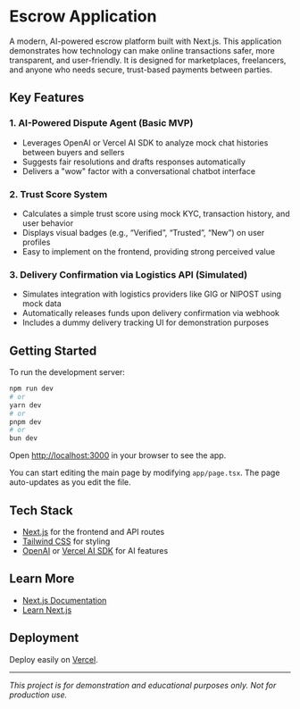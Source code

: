 # Escrow Application

A modern, AI-powered escrow platform built with Next.js. This application demonstrates how technology can make online transactions safer, more transparent, and user-friendly. It is designed for marketplaces, freelancers, and anyone who needs secure, trust-based payments between parties.

## Key Features

### 1. AI-Powered Dispute Agent (Basic MVP)
- Leverages OpenAI or Vercel AI SDK to analyze mock chat histories between buyers and sellers
- Suggests fair resolutions and drafts responses automatically
- Delivers a "wow" factor with a conversational chatbot interface

### 2. Trust Score System
- Calculates a simple trust score using mock KYC, transaction history, and user behavior
- Displays visual badges (e.g., “Verified”, “Trusted”, “New”) on user profiles
- Easy to implement on the frontend, providing strong perceived value

### 3. Delivery Confirmation via Logistics API (Simulated)
- Simulates integration with logistics providers like GIG or NIPOST using mock data
- Automatically releases funds upon delivery confirmation via webhook
- Includes a dummy delivery tracking UI for demonstration purposes

## Getting Started

To run the development server:

```bash
npm run dev
# or
yarn dev
# or
pnpm dev
# or
bun dev
```

Open [http://localhost:3000](http://localhost:3000) in your browser to see the app.

You can start editing the main page by modifying `app/page.tsx`. The page auto-updates as you edit the file.

## Tech Stack
- [Next.js](https://nextjs.org) for the frontend and API routes
- [Tailwind CSS](https://tailwindcss.com) for styling
- [OpenAI](https://openai.com) or [Vercel AI SDK](https://vercel.com/ai) for AI features

## Learn More
- [Next.js Documentation](https://nextjs.org/docs)
- [Learn Next.js](https://nextjs.org/learn)

## Deployment

Deploy easily on [Vercel](https://vercel.com/new?utm_medium=default-template&filter=next.js&utm_source=create-next-app&utm_campaign=create-next-app-readme).

---

*This project is for demonstration and educational purposes only. Not for production use.*
